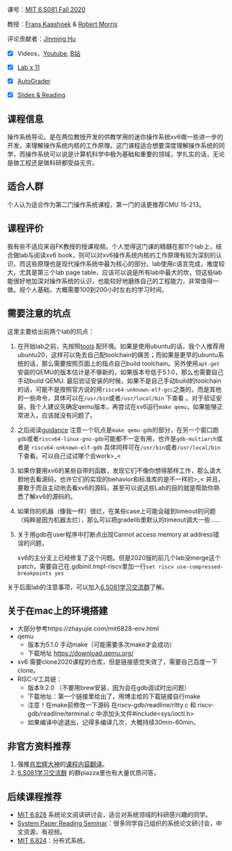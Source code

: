 课号：[MIT 6.S081 Fall 2020](https://pdos.csail.mit.edu/6.S081/2020/)

教授：[Frans Kaashoek](https://pdos.csail.mit.edu/~kaashoek/) & [Robert Morris](https://pdos.csail.mit.edu/~rtm/)

评论贡献者：[Jinming Hu](https://conanhujinming.github.io/)

- [X] Videos，[Youtube](https://pdos.csail.mit.edu/6.S081/2020/schedule.html), [B站](https://search.bilibili.com/all?keyword=6.s081&from_source=webtop_search&spm_id_from=333.851)

- [X] [Lab x 11](https://pdos.csail.mit.edu/6.S081/2020/labs/guidance.html)
- [X] [AutoGrader](https://pdos.csail.mit.edu/6.S081/2020/labs/guidance.html) 

- [X] [Slides & Reading](https://pdos.csail.mit.edu/6.S081/2020/schedule.html)

## 课程信息

操作系统导论。是在两位教授开发的供教学用的迷你操作系统xv6做一些进一步的开发，来理解操作系统内核的工作原理。这门课程适合想要深度理解操作系统的同学，而操作系统可以说是计算机科学中极为基础和重要的领域，学扎实的话，无论是做工程还是做科研都受益无穷。

## 适合人群

个人认为适合作为第二门操作系统课程，第一门的话更推荐CMU 15-213。

## 课程评价

我有些不适应来自FK教授的授课视频。个人觉得这门课的精髓在那11个lab上，结合做lab与阅读xv6 book，则可以对xv6操作系统内核的工作原理有较为深刻的认识，而这些原理也是现代操作系统中最为核心的部分。lab使用c语言完成，难度较大，尤其是第三个lab page table，应该可以说是所有lab中最大的坎，但这些lab能很好地加深对操作系统的认识，也能较好地磨练自己的工程能力，非常值得一做。视个人基础，大概需要100到200小时左右的学习时间。

## 需要注意的坑点

这里主要给出前两个lab的坑点：

1. 在开始lab之前，先按照[tools](https://link.zhihu.com/?target=https%3A//pdos.csail.mit.edu/6.828/2020/tools.html) 配环境。如果是使用ubuntu的话，我个人推荐用ubuntu20，这样可以免去自己配toolchain的痛苦；而如果是更早的ubuntu系统的话，那么需要按照页面上的指点自己build toolchain。另外使用`apt-get`安装的QEMU的版本估计是不够新的，如果版本号低于5.1.0，那么也需要自己手动build QEMU. 最后验证安装的时候，如果不是自己手动build的toolchain的话，可能不是按照官方说的用`riscv64-unknown-elf-gcc`之类的，而是其他的一些命令，具体可以在`/usr/bin`或者`/usr/local/bin` 下查看 。对于验证安装，我个人建议先确定qemu版本，再尝试在xv6运行`make qemu`，如果能够正常进入，应该就没有问题了。

2. 之后阅读[guidance](https://link.zhihu.com/?target=https%3A//pdos.csail.mit.edu/6.828/2020/labs/guidance.html) 注意一个坑点是`make qemu-gdb`的部分，在另一个窗口跑`gdb`或者`riscv64-linux-gnu-gdb`可能都不一定有用，也许是`gdb-multiarch`或者是 `riscv64-unknown-elf-gdb` 具体同样可在`/usr/bin`或者`/usr/local/bin`下查看。可以自己试试哪个会work>_<

3. 如果你要用xv6的某些自带的函数，发现它们不像你想得那样工作，那么请大胆地去看源码，也许它们的实现的behavior和标准库的是不一样的>_< 并且，要敢于而且主动地去看xv6的源码，甚至可以说这些Lab的目的就是帮助你熟悉了解xv6的源码的。

4. 如果你的机器（像我一样）很烂，在某些case上可能会碰到timeout的问题（纯粹是因为机器太烂），那么可以把gradelib里默认的timeout调大一些......

5. 关于用gdb在user程序中打断点出现Cannot access memory at address错误的问题，

   xv6的主分支上已经修复了这个问题。但是2020版的前几个lab没merge这个patch，需要自己在.gdbinit.tmpl-riscv里加一行`set riscv use-compressed-breakpoints yes`

关于后面lab的注意事项，可以加入[6.S081学习交流群](https://zhuanlan.zhihu.com/p/251366985)了解。
## 关于在mac上的环境搭建
* 大部分参考https://zhayujie.com/mit6828-env.html
* qemu
   * 版本为5.1.0 手动make（可能需要多次make才会成功）
   * 下载地址 https://download.qemu.org/
* xv6 需要clone2020课程的仓库，但是链接感觉失效了，需要自己百度一下clone。
* RISC-V工具链：
   *  版本9.2.0 （不要用brew安装，因为会在gdb调试时出问题）
   *  下载地址：第一个链接里给出了，用博主给的下载链接自行make
   *  注意！在make前修改一下源码 在riscv-gdb/readline/rltty.c 和 riscv-gdb/readline/terminal.c 中添加头文件#include<sys/ioctl.h>
   *  如果编译中途退出，记得多编译几次，大概持续30min-60min。
## 非官方资料推荐

1. 强推[肖宏辉大神](https://www.zhihu.com/people/xiao-hong-hui-15)的[课程内容翻译](https://mit-public-courses-cn-translatio.gitbook.io/mit6-s081/)。
2. [6.S081学习交流群](https://zhuanlan.zhihu.com/p/251366985) 的群piazza里也有大量优质问答。

## 后续课程推荐

- [MIT 6.828](https://abelay.github.io/6828seminar/index.html) 系统论文阅读研讨会，适合对系统领域的科研感兴趣的同学。
- [System Paper Reading Seminar](https://learn-sys.github.io/cn/reading/)：很多同学自己组织的系统论文研讨会，中文资源，有视频。
- [MIT 6.824](https://pdos.csail.mit.edu/6.824/)：分布式系统。
